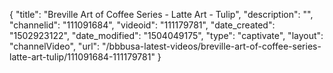 {
    "title": "Breville Art of Coffee Series - Latte Art - Tulip",
    "description": "",
    "channelid": "111091684",
    "videoid": "111179781",
    "date_created": "1502923122",
    "date_modified": "1504049175",
    "type": "captivate",
    "layout": "channelVideo",
    "url": "\/bbbusa-latest-videos\/breville-art-of-coffee-series-latte-art-tulip\/111091684-111179781"
}